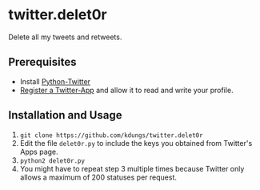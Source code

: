 # twitter.delet0r

Delete all my tweets and retweets.

## Prerequisites

 * Install [Python-Twitter](https://github.com/bear/python-twitter)
 * [Register a Twitter-App](https://apps.twitter.com) and allow it to read and write your profile.

## Installation and Usage

 1. `git clone https://github.com/kdungs/twitter.delet0r`
 2. Edit the file `delet0r.py` to include the keys you obtained from Twitter's Apps page.
 3. `python2 delet0r.py`
 4. You might have to repeat step 3 multiple times because Twitter only allows a maximum of 200 statuses per request.
